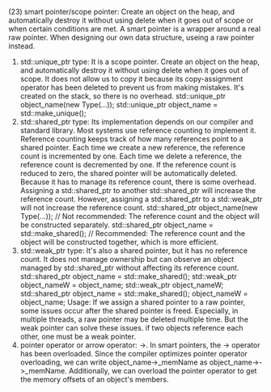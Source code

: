 
(23) smart pointer/scope pointer: Create an object on the heap, and automatically destroy it without
using delete when it goes out of scope or when certain conditions are met. A smart pointer is a
wrapper around a real raw pointer. When designing our own data structure, useing a raw pointer instead.
   1) std::unique_ptr type: It is a scope pointer. Create an object on the heap, and automatically
   destroy it without using delete when it goes out of scope. It does not allow us to copy it because
   its copy-assignment operator has been deleted to prevent us from making mistakes. It's created on
   the stack, so there is no overhead.
   std::unique_ptr<Type> object_name(new Type(...));
   std::unique_ptr<Type> object_name = std::make_unique<Type>();
   2) std::shared_ptr type: Its implementation depends on our compiler and standard library. Most
   systems use reference counting to implement it. Reference counting keeps track of how many references
   point to a shared pointer. Each time we create a new reference, the reference count is
   incremented by one. Each time we delete a reference, the reference count is decremented by one.
   If the reference count is reduced to zero, the shared pointer will be automatically deleted. Because
   it has to manage its reference count, there is some overhead. Assigning a std::shared_ptr to another
   std::shared_ptr will increase the reference count. However, assigning a std::shared_ptr to a
   std::weak_ptr will not increase the reference count.
   std::shared_ptr<Type> object_name(new Type(...)); // Not recommended: The reference count and the object will be constructed separately.
   std::shared_ptr<Type> object_name = std::make_shared<Type>(); // Recommended: The reference count and the object will be constructed together, which is more efficient.
   3) std::weak_ptr type: It's also a shared pointer, but it has no reference count. It does not
   manage ownership but can observe an object managed by std::shared_ptr without affecting its reference count.
   std::shared_ptr<Type> object_name = std::make_shared<Type>(); std::weak_ptr<Type> object_nameW = object_name;
   std::weak_ptr<Type> object_nameW; std::shared_ptr<Type> object_name = std::make_shared<Type>(); object_nameW = object_name;
   Usage: If we assign a shared pointer to a raw pointer, some issues occur after the shared pointer is freed. Especially, in multiple threads, a raw pointer may be deleted multiple time. But the weak pointer can solve these issues.
    if two objects reference each other, one must be a weak pointer.
   4) pointer operator or arrow operator: ->. In smart pointers, the -> operator has been overloaded.
   Since the compiler optimizes pointer operator overloading, we can write object_name->_memName as
   object_name->->_memName. Additionally, we can overload the pointer operator to get the memory
   offsets of an object's members.
